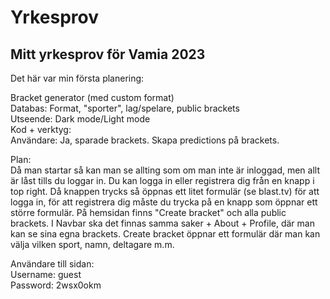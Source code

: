 # Yrkesprov
## Mitt yrkesprov för Vamia 2023

Det här var min första planering:

Bracket generator (med custom format)<br />
  Databas: Format, "sporter", lag/spelare, public brackets <br />
  Utseende: Dark mode/Light mode<br />
  Kod + verktyg: <br />
  Användare: Ja, sparade brackets. Skapa predictions på brackets.<br />

Plan:<br />
 Då man startar så kan man se allting som om man inte är inloggad, men allt är låst 
 tills du loggar in. Du kan logga in eller registrera dig från en knapp i top right. 
 Då knappen trycks så öppnas ett litet formulär (se blast.tv) för att logga in, för 
 att registrera dig måste du trycka på en knapp som öppnar ett större formulär. På 
 hemsidan finns "Create bracket" och alla public brackets. I Navbar ska det finnas 
 samma saker + About + Profile, där man kan se sina egna brackets. Create bracket 
 öppnar ett formulär där man kan välja vilken sport, namn, deltagare m.m. 

Användare till sidan:<br />
Username: guest<br />
Password: 2wsx0okm<br />

